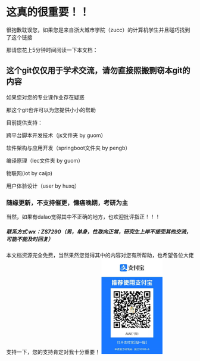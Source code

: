 # 这真的很重要！！

很抱歉耽误您，如果您是来自浙大城市学院（zucc）的计算机学生并且碰巧找到了这个链接

那请您花上5分钟时间阅读一下本文档：

## 这个git仅仅用于学术交流，请勿直接照搬剽窃本git的内容

如果您对您的专业课作业存在疑惑

那这个git也许可以为您提供小小的帮助

目前提供支持：

跨平台脚本开发技术（js文件夹 by guom）

软件架构与应用开发（springboot文件夹 by pengb）

编译原理（lec文件夹 by guom）

物联网(iot by caijp)

用户体验设计（user by huxq）

### 随缘更新，不支持催更，懒癌晚期，考研为主

当然，如果有dalao觉得其中不正确的地方，也欢迎批评指正！！！

##### 联系方式    wx：ZS7290（男，单身，性取向正常，研究生上岸不接受其他交流，可能不能及时回复）

本文档资源完全免费，当然果然您觉得其中的内容对您有所帮助，也希望各位大佬支持一下，您的支持肯定对我十分重要！
<img src="https://github.com/aiai0603/zs_work/blob/master/alipay1.png" alt="image-20210330193208537" style="zoom:25%;" />

